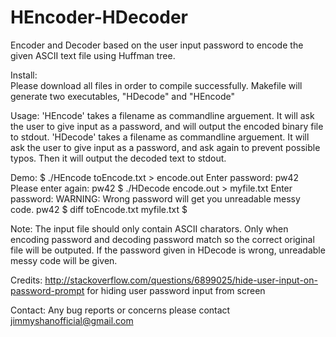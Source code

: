 # HEncoder-HDecoder
Encoder and Decoder based on the user input password to encode the given ASCII text file using Huffman tree.

Install:   
  Please download all files in order to compile successfully. Makefile will generate two executables, "HDecode" and "HEncode"

Usage:
  'HEncode' takes a filename as commandline arguement. It will ask the user to give input as a password, and will output the encoded binary file to stdout.
  'HDecode' takes a filename as commandline arguement. It will ask the user to give input as a password, and ask again to prevent possible typos. Then it will output the decoded text to stdout.

Demo:
$ ./HEncode toEncode.txt > encode.out
Enter password:
pw42
Please enter again:
pw42
$ ./HDecode encode.out > myfile.txt
Enter password:
WARNING: Wrong password will get you unreadable messy code.
pw42
$ diff toEncode.txt myfile.txt
$

Note: The input file should only contain ASCII charators.
      Only when encoding password and decoding password match so the correct original file will be outputed.
      If the password given in HDecode is wrong, unreadable messy code will be given.

Credits: http://stackoverflow.com/questions/6899025/hide-user-input-on-password-prompt   for hiding user password input from screen

Contact: Any bug reports or concerns please contact jimmyshanofficial@gmail.com
